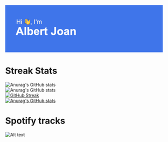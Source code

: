 <img  src="https://github.com/Albert2707/Albert2707/blob/main/header.png" />



# Streak Stats
![Anurag's GitHub stats](https://github-readme-stats.vercel.app/api?username=anuraghazra&show_icons=true)<br/>
![Anurag's GitHub stats](https://github-readme-stats.vercel.app/api?username=anuraghazra&show_icons=true&theme=dracula)<br/>
[![GitHub Streak](http://github-readme-streak-stats.herokuapp.com?user=Albert2707&theme=dark)](https://git.io/streak-stats)<br/>
[![Anurag's GitHub stats](https://github-readme-stats.vercel.app/api?username=Albert2707)](https://github.com/anuraghazra/github-readme-stats)<br/>

# Spotify tracks
![Alt text](https://spotify-recently-played-readme.vercel.app/api?user=82nihz4bc830hxh5o2pijv3kd)<br/>


<!--
**Albert2707/Albert2707** is a ✨ _special_ ✨ repository because its `README.md` (this file) appears on your GitHub profile.

Here are some ideas to get you started:
- 🔭 I’m currently working on ...
- 🌱 I’m currently learning ...
- 👯 I’m looking to collaborate on ...
- 🤔 I’m looking for help with ...
- 💬 Ask me about ...
- 📫 How to reach me: ...
- 😄 Pronouns: ...
- ⚡ Fun fact: ...
-->
